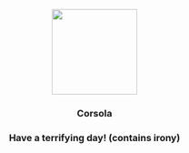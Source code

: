 <p align="center">
    <img src="https://raw.githubusercontent.com/PokeAPI/sprites/master/sprites/pokemon/222.png" width="150" height="150">
</p>
<h3 align="center"> <b>Corsola</b></h3>
<h3 align="center">Have a terrifying day! (contains irony)</h3>
